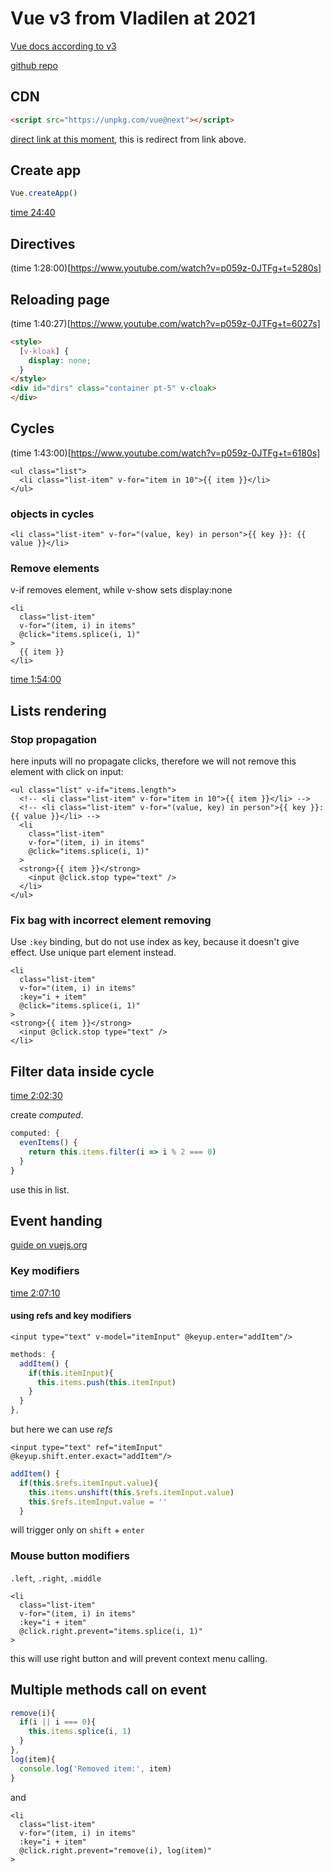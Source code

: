 # Vue v3 from Vladilen at 2021

[Vue docs according to v3](https://v3.vuejs.org/guide/installation.html)

[github repo](https://github.com/eduardsrcs/vue3minin2021/blob/master/lesson.md)

## CDN

```html
<script src="https://unpkg.com/vue@next"></script>
```

[direct link at this moment](https://unpkg.com/vue@3.0.5/dist/vue.global.js), this is redirect from link above.

## Create app

```js
Vue.createApp()
```



[time 24:40](https://www.youtube.com/watch?v=p059z-0JTFg&t=1480s)

## Directives

(time 1:28:00)[https://www.youtube.com/watch?v=p059z-0JTFg+t=5280s]

## Reloading page 

(time 1:40:27)[https://www.youtube.com/watch?v=p059z-0JTFg+t=6027s]

```html
<style>
  [v-kloak] {
    display: none;
  }
</style>
<div id="dirs" class="container pt-5" v-cloak>
</div>
```

## Cycles

(time 1:43:00)[https://www.youtube.com/watch?v=p059z-0JTFg+t=6180s]

```vue
<ul class="list">
  <li class="list-item" v-for="item in 10">{{ item }}</li>
</ul>
```

### objects in cycles

```vue
<li class="list-item" v-for="(value, key) in person">{{ key }}: {{ value }}</li>
```

### Remove elements

v-if removes element, while v-show sets display:none

```vue
<li
  class="list-item"
  v-for="(item, i) in items"
  @click="items.splice(i, 1)"
>
  {{ item }}
</li>
```

[time 1:54:00](https://www.youtube.com/watch?v=p059z-0JTFg+t=6840s)

## Lists rendering

### Stop propagation

here inputs will no propagate clicks, therefore we will not remove this element with click on input:

```vue
<ul class="list" v-if="items.length">
  <!-- <li class="list-item" v-for="item in 10">{{ item }}</li> -->
  <!-- <li class="list-item" v-for="(value, key) in person">{{ key }}: {{ value }}</li> -->
  <li
    class="list-item"
    v-for="(item, i) in items"
    @click="items.splice(i, 1)"
  >
  <strong>{{ item }}</strong>
    <input @click.stop type="text" />
  </li>
</ul>
```

### Fix bag with incorrect element removing

Use `:key` binding, but do not use index as key, because it doesn't give effect. Use unique part element instead. 

```vue
<li
  class="list-item"
  v-for="(item, i) in items"
  :key="i + item"
  @click="items.splice(i, 1)"
>
<strong>{{ item }}</strong>
  <input @click.stop type="text" />
</li>
```

## Filter data inside cycle

[time 2:02:30](https://www.youtube.com/watch?v=p059z-0JTFg+t=7350s)

create *computed*.

```js
computed: {
  evenItems() {
    return this.items.filter(i => i % 2 === 0)
  }
}
```

use this in list.

## Event handing

[guide on vuejs.org](https://vuex.vuejs.org/guide/forms.html#two-way-computed-property)

### Key modifiers

[time 2:07:10](https://www.youtube.com/watch?v=p059z-0JTFg+t=7630s)

#### using refs and key modifiers

```vue
<input type="text" v-model="itemInput" @keyup.enter="addItem"/>
```

```js
methods: {
  addItem() {
    if(this.itemInput){
      this.items.push(this.itemInput)
    }
  }
},
```

but here we can use *refs*

```vue
<input type="text" ref="itemInput" @keyup.shift.enter.exact="addItem"/>
```

```js
addItem() {
  if(this.$refs.itemInput.value){
    this.items.unshift(this.$refs.itemInput.value)
    this.$refs.itemInput.value = ''
  }
```

will trigger only on `shift` + `enter`

### Mouse button modifiers

`.left`, `.right`, `.middle`

```vue
<li
  class="list-item"
  v-for="(item, i) in items"
  :key="i + item"
  @click.right.prevent="items.splice(i, 1)"
>
```

this will use right button and will prevent context menu calling. 

## Multiple methods call on event

```js
remove(i){
  if(i || i === 0){
    this.items.splice(i, 1)
  }
},
log(item){
  console.log('Removed item:', item)
}
```

and 

```vue
<li
  class="list-item"
  v-for="(item, i) in items"
  :key="i + item"
  @click.right.prevent="remove(i), log(item)"
>
```

